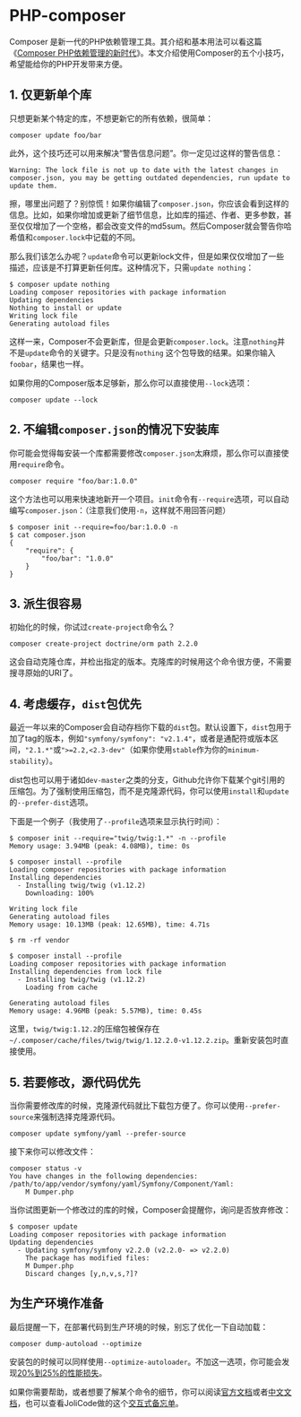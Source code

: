 # PHP-composer

Composer 是新一代的PHP依赖管理工具。其介绍和基本用法可以看这篇《[Composer PHP依赖管理的新时代](https://www.phpcomposer.com/5-features-to-know-about-composer-php/composer-the-new-age-of-dependency-manager-for-php)》。本文介绍使用Composer的五个小技巧，希望能给你的PHP开发带来方便。

## 1. 仅更新单个库

只想更新某个特定的库，不想更新它的所有依赖，很简单：

```
composer update foo/bar
```

此外，这个技巧还可以用来解决“警告信息问题”。你一定见过这样的警告信息：

```
Warning: The lock file is not up to date with the latest changes in composer.json, you may be getting outdated dependencies, run update to update them.
```

擦，哪里出问题了？别惊慌！如果你编辑了`composer.json`，你应该会看到这样的信息。比如，如果你增加或更新了细节信息，比如库的描述、作者、更多参数，甚至仅仅增加了一个空格，都会改变文件的md5sum。然后Composer就会警告你哈希值和`composer.lock`中记载的不同。

那么我们该怎么办呢？`update`命令可以更新lock文件，但是如果仅仅增加了一些描述，应该是不打算更新任何库。这种情况下，只需`update nothing`：

```
$ composer update nothing
Loading composer repositories with package information
Updating dependencies
Nothing to install or update
Writing lock file
Generating autoload files
```

这样一来，Composer不会更新库，但是会更新`composer.lock`。注意`nothing`并不是`update`命令的关键字。只是没有`nothing` 这个包导致的结果。如果你输入`foobar`，结果也一样。

如果你用的Composer版本足够新，那么你可以直接使用`--lock`选项：

```
composer update --lock
```

## 2. 不编辑`composer.json`的情况下安装库

你可能会觉得每安装一个库都需要修改`composer.json`太麻烦，那么你可以直接使用`require`命令。

```
composer require "foo/bar:1.0.0"
```

这个方法也可以用来快速地新开一个项目。`init`命令有`--require`选项，可以自动编写`composer.json`：（注意我们使用`-n`，这样就不用回答问题）

```
$ composer init --require=foo/bar:1.0.0 -n
$ cat composer.json
{
    "require": {
        "foo/bar": "1.0.0"
    }
}
```

## 3. 派生很容易

初始化的时候，你试过`create-project`命令么？

```
composer create-project doctrine/orm path 2.2.0
```

这会自动克隆仓库，并检出指定的版本。克隆库的时候用这个命令很方便，不需要搜寻原始的URI了。

## 4. 考虑缓存，`dist`包优先

最近一年以来的Composer会自动存档你下载的`dist`包。默认设置下，`dist`包用于加了tag的版本，例如`"symfony/symfony": "v2.1.4"`，或者是通配符或版本区间，`"2.1.*"`或`">=2.2,<2.3-dev"`（如果你使用`stable`作为你的`minimum-stability`）。

dist包也可以用于诸如`dev-master`之类的分支，Github允许你下载某个git引用的压缩包。为了强制使用压缩包，而不是克隆源代码，你可以使用`install`和`update`的`--prefer-dist`选项。

下面是一个例子（我使用了`--profile`选项来显示执行时间）：

```
$ composer init --require="twig/twig:1.*" -n --profile
Memory usage: 3.94MB (peak: 4.08MB), time: 0s

$ composer install --profile
Loading composer repositories with package information
Installing dependencies
  - Installing twig/twig (v1.12.2)
    Downloading: 100%

Writing lock file
Generating autoload files
Memory usage: 10.13MB (peak: 12.65MB), time: 4.71s

$ rm -rf vendor

$ composer install --profile
Loading composer repositories with package information
Installing dependencies from lock file
  - Installing twig/twig (v1.12.2)
    Loading from cache

Generating autoload files
Memory usage: 4.96MB (peak: 5.57MB), time: 0.45s
```

这里，`twig/twig:1.12.2`的压缩包被保存在`~/.composer/cache/files/twig/twig/1.12.2.0-v1.12.2.zip`。重新安装包时直接使用。

## 5. 若要修改，源代码优先

当你需要修改库的时候，克隆源代码就比下载包方便了。你可以使用`--prefer-source`来强制选择克隆源代码。

```
composer update symfony/yaml --prefer-source
```

接下来你可以修改文件：

```
composer status -v
You have changes in the following dependencies:
/path/to/app/vendor/symfony/yaml/Symfony/Component/Yaml:
    M Dumper.php
```

当你试图更新一个修改过的库的时候，Composer会提醒你，询问是否放弃修改：

```
$ composer update
Loading composer repositories with package information
Updating dependencies
  - Updating symfony/symfony v2.2.0 (v2.2.0- => v2.2.0)
    The package has modified files:
    M Dumper.php
    Discard changes [y,n,v,s,?]?
```

## 为生产环境作准备

最后提醒一下，在部署代码到生产环境的时候，别忘了优化一下自动加载：

```
composer dump-autoload --optimize
```

安装包的时候可以同样使用`--optimize-autoloader`。不加这一选项，你可能会发现[20%到25%的性能损失](http://www.ricardclau.com/2013/03/apc-vs-zend-optimizer-benchmarks-with-symfony2/)。

如果你需要帮助，或者想要了解某个命令的细节，你可以阅读[官方文档](http://getcomposer.org/)或者[中文文档](http://docs.phpcomposer.com/)，也可以查看JoliCode做的这个[交互式备忘单](http://composer.json.jolicode.com/)。

